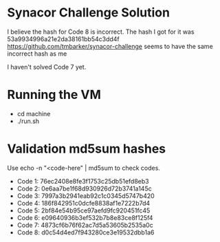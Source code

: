 # Synacor Challenge Solution

I believe the hash for Code 8 is incorrect. The hash I got for it was 53a9934996a21e2da38161bb54c3dd4f
https://github.com/tmbarker/synacor-challenge seems to have the same incorrect hash as me

I haven't solved Code 7 yet.

# Running the VM
- cd machine
- ./run.sh

# Validation md5sum hashes
Use echo -n "<code-here" | md5sum to check codes.
- Code 1: 76ec2408e8fe3f1753c25db51efd8eb3
- Code 2: 0e6aa7be1f68d930926d72b3741a145c
- Code 3: 7997a3b2941eab92c1c0345d5747b420
- Code 4: 186f842951c0dcfe8838af1e7222b7d4
- Code 5: 2bf84e54b95ce97aefd9fc920451fc45
- Code 6: e09640936b3ef532b7b8e83ce8f125f4
- Code 7: 4873cf6b76f62ac7d5a53605b2535a0c
- Code 8: d0c54d4ed7f943280ce3e19532dbb1a6
